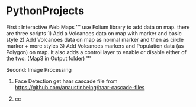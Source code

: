 # PythonProjects

First : Interactive Web Maps
      '''
      use Folium library to add data on map. there are three scripts
        1) Add a Volcanoes data on map with marker and basic style
        2) Add Volcanoes data on map as normal marker and then as circle marker + more styles
        3) Add Volcanoes markers and Population data (as Polygon) on map. It also adds a control layer to enable or disable either of the two. (Map3 in Output folder)
      '''

Second: Image Processing

1) Face Detection
get haar cascade file from https://github.com/anaustinbeing/haar-cascade-files

3) cc
